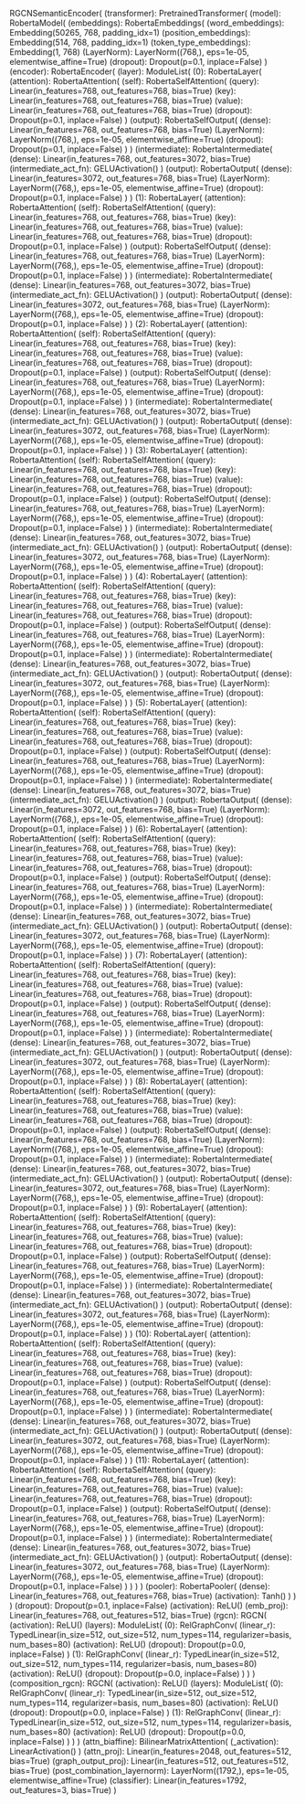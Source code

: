 RGCNSemanticEncoder(
  (transformer): PretrainedTransformer(
    (model): RobertaModel(
      (embeddings): RobertaEmbeddings(
        (word_embeddings): Embedding(50265, 768, padding_idx=1)
        (position_embeddings): Embedding(514, 768, padding_idx=1)
        (token_type_embeddings): Embedding(1, 768)
        (LayerNorm): LayerNorm((768,), eps=1e-05, elementwise_affine=True)
        (dropout): Dropout(p=0.1, inplace=False)
      )
      (encoder): RobertaEncoder(
        (layer): ModuleList(
          (0): RobertaLayer(
            (attention): RobertaAttention(
              (self): RobertaSelfAttention(
                (query): Linear(in_features=768, out_features=768, bias=True)
                (key): Linear(in_features=768, out_features=768, bias=True)
                (value): Linear(in_features=768, out_features=768, bias=True)
                (dropout): Dropout(p=0.1, inplace=False)
              )
              (output): RobertaSelfOutput(
                (dense): Linear(in_features=768, out_features=768, bias=True)
                (LayerNorm): LayerNorm((768,), eps=1e-05, elementwise_affine=True)
                (dropout): Dropout(p=0.1, inplace=False)
              )
            )
            (intermediate): RobertaIntermediate(
              (dense): Linear(in_features=768, out_features=3072, bias=True)
              (intermediate_act_fn): GELUActivation()
            )
            (output): RobertaOutput(
              (dense): Linear(in_features=3072, out_features=768, bias=True)
              (LayerNorm): LayerNorm((768,), eps=1e-05, elementwise_affine=True)
              (dropout): Dropout(p=0.1, inplace=False)
            )
          )
          (1): RobertaLayer(
            (attention): RobertaAttention(
              (self): RobertaSelfAttention(
                (query): Linear(in_features=768, out_features=768, bias=True)
                (key): Linear(in_features=768, out_features=768, bias=True)
                (value): Linear(in_features=768, out_features=768, bias=True)
                (dropout): Dropout(p=0.1, inplace=False)
              )
              (output): RobertaSelfOutput(
                (dense): Linear(in_features=768, out_features=768, bias=True)
                (LayerNorm): LayerNorm((768,), eps=1e-05, elementwise_affine=True)
                (dropout): Dropout(p=0.1, inplace=False)
              )
            )
            (intermediate): RobertaIntermediate(
              (dense): Linear(in_features=768, out_features=3072, bias=True)
              (intermediate_act_fn): GELUActivation()
            )
            (output): RobertaOutput(
              (dense): Linear(in_features=3072, out_features=768, bias=True)
              (LayerNorm): LayerNorm((768,), eps=1e-05, elementwise_affine=True)
              (dropout): Dropout(p=0.1, inplace=False)
            )
          )
          (2): RobertaLayer(
            (attention): RobertaAttention(
              (self): RobertaSelfAttention(
                (query): Linear(in_features=768, out_features=768, bias=True)
                (key): Linear(in_features=768, out_features=768, bias=True)
                (value): Linear(in_features=768, out_features=768, bias=True)
                (dropout): Dropout(p=0.1, inplace=False)
              )
              (output): RobertaSelfOutput(
                (dense): Linear(in_features=768, out_features=768, bias=True)
                (LayerNorm): LayerNorm((768,), eps=1e-05, elementwise_affine=True)
                (dropout): Dropout(p=0.1, inplace=False)
              )
            )
            (intermediate): RobertaIntermediate(
              (dense): Linear(in_features=768, out_features=3072, bias=True)
              (intermediate_act_fn): GELUActivation()
            )
            (output): RobertaOutput(
              (dense): Linear(in_features=3072, out_features=768, bias=True)
              (LayerNorm): LayerNorm((768,), eps=1e-05, elementwise_affine=True)
              (dropout): Dropout(p=0.1, inplace=False)
            )
          )
          (3): RobertaLayer(
            (attention): RobertaAttention(
              (self): RobertaSelfAttention(
                (query): Linear(in_features=768, out_features=768, bias=True)
                (key): Linear(in_features=768, out_features=768, bias=True)
                (value): Linear(in_features=768, out_features=768, bias=True)
                (dropout): Dropout(p=0.1, inplace=False)
              )
              (output): RobertaSelfOutput(
                (dense): Linear(in_features=768, out_features=768, bias=True)
                (LayerNorm): LayerNorm((768,), eps=1e-05, elementwise_affine=True)
                (dropout): Dropout(p=0.1, inplace=False)
              )
            )
            (intermediate): RobertaIntermediate(
              (dense): Linear(in_features=768, out_features=3072, bias=True)
              (intermediate_act_fn): GELUActivation()
            )
            (output): RobertaOutput(
              (dense): Linear(in_features=3072, out_features=768, bias=True)
              (LayerNorm): LayerNorm((768,), eps=1e-05, elementwise_affine=True)
              (dropout): Dropout(p=0.1, inplace=False)
            )
          )
          (4): RobertaLayer(
            (attention): RobertaAttention(
              (self): RobertaSelfAttention(
                (query): Linear(in_features=768, out_features=768, bias=True)
                (key): Linear(in_features=768, out_features=768, bias=True)
                (value): Linear(in_features=768, out_features=768, bias=True)
                (dropout): Dropout(p=0.1, inplace=False)
              )
              (output): RobertaSelfOutput(
                (dense): Linear(in_features=768, out_features=768, bias=True)
                (LayerNorm): LayerNorm((768,), eps=1e-05, elementwise_affine=True)
                (dropout): Dropout(p=0.1, inplace=False)
              )
            )
            (intermediate): RobertaIntermediate(
              (dense): Linear(in_features=768, out_features=3072, bias=True)
              (intermediate_act_fn): GELUActivation()
            )
            (output): RobertaOutput(
              (dense): Linear(in_features=3072, out_features=768, bias=True)
              (LayerNorm): LayerNorm((768,), eps=1e-05, elementwise_affine=True)
              (dropout): Dropout(p=0.1, inplace=False)
            )
          )
          (5): RobertaLayer(
            (attention): RobertaAttention(
              (self): RobertaSelfAttention(
                (query): Linear(in_features=768, out_features=768, bias=True)
                (key): Linear(in_features=768, out_features=768, bias=True)
                (value): Linear(in_features=768, out_features=768, bias=True)
                (dropout): Dropout(p=0.1, inplace=False)
              )
              (output): RobertaSelfOutput(
                (dense): Linear(in_features=768, out_features=768, bias=True)
                (LayerNorm): LayerNorm((768,), eps=1e-05, elementwise_affine=True)
                (dropout): Dropout(p=0.1, inplace=False)
              )
            )
            (intermediate): RobertaIntermediate(
              (dense): Linear(in_features=768, out_features=3072, bias=True)
              (intermediate_act_fn): GELUActivation()
            )
            (output): RobertaOutput(
              (dense): Linear(in_features=3072, out_features=768, bias=True)
              (LayerNorm): LayerNorm((768,), eps=1e-05, elementwise_affine=True)
              (dropout): Dropout(p=0.1, inplace=False)
            )
          )
          (6): RobertaLayer(
            (attention): RobertaAttention(
              (self): RobertaSelfAttention(
                (query): Linear(in_features=768, out_features=768, bias=True)
                (key): Linear(in_features=768, out_features=768, bias=True)
                (value): Linear(in_features=768, out_features=768, bias=True)
                (dropout): Dropout(p=0.1, inplace=False)
              )
              (output): RobertaSelfOutput(
                (dense): Linear(in_features=768, out_features=768, bias=True)
                (LayerNorm): LayerNorm((768,), eps=1e-05, elementwise_affine=True)
                (dropout): Dropout(p=0.1, inplace=False)
              )
            )
            (intermediate): RobertaIntermediate(
              (dense): Linear(in_features=768, out_features=3072, bias=True)
              (intermediate_act_fn): GELUActivation()
            )
            (output): RobertaOutput(
              (dense): Linear(in_features=3072, out_features=768, bias=True)
              (LayerNorm): LayerNorm((768,), eps=1e-05, elementwise_affine=True)
              (dropout): Dropout(p=0.1, inplace=False)
            )
          )
          (7): RobertaLayer(
            (attention): RobertaAttention(
              (self): RobertaSelfAttention(
                (query): Linear(in_features=768, out_features=768, bias=True)
                (key): Linear(in_features=768, out_features=768, bias=True)
                (value): Linear(in_features=768, out_features=768, bias=True)
                (dropout): Dropout(p=0.1, inplace=False)
              )
              (output): RobertaSelfOutput(
                (dense): Linear(in_features=768, out_features=768, bias=True)
                (LayerNorm): LayerNorm((768,), eps=1e-05, elementwise_affine=True)
                (dropout): Dropout(p=0.1, inplace=False)
              )
            )
            (intermediate): RobertaIntermediate(
              (dense): Linear(in_features=768, out_features=3072, bias=True)
              (intermediate_act_fn): GELUActivation()
            )
            (output): RobertaOutput(
              (dense): Linear(in_features=3072, out_features=768, bias=True)
              (LayerNorm): LayerNorm((768,), eps=1e-05, elementwise_affine=True)
              (dropout): Dropout(p=0.1, inplace=False)
            )
          )
          (8): RobertaLayer(
            (attention): RobertaAttention(
              (self): RobertaSelfAttention(
                (query): Linear(in_features=768, out_features=768, bias=True)
                (key): Linear(in_features=768, out_features=768, bias=True)
                (value): Linear(in_features=768, out_features=768, bias=True)
                (dropout): Dropout(p=0.1, inplace=False)
              )
              (output): RobertaSelfOutput(
                (dense): Linear(in_features=768, out_features=768, bias=True)
                (LayerNorm): LayerNorm((768,), eps=1e-05, elementwise_affine=True)
                (dropout): Dropout(p=0.1, inplace=False)
              )
            )
            (intermediate): RobertaIntermediate(
              (dense): Linear(in_features=768, out_features=3072, bias=True)
              (intermediate_act_fn): GELUActivation()
            )
            (output): RobertaOutput(
              (dense): Linear(in_features=3072, out_features=768, bias=True)
              (LayerNorm): LayerNorm((768,), eps=1e-05, elementwise_affine=True)
              (dropout): Dropout(p=0.1, inplace=False)
            )
          )
          (9): RobertaLayer(
            (attention): RobertaAttention(
              (self): RobertaSelfAttention(
                (query): Linear(in_features=768, out_features=768, bias=True)
                (key): Linear(in_features=768, out_features=768, bias=True)
                (value): Linear(in_features=768, out_features=768, bias=True)
                (dropout): Dropout(p=0.1, inplace=False)
              )
              (output): RobertaSelfOutput(
                (dense): Linear(in_features=768, out_features=768, bias=True)
                (LayerNorm): LayerNorm((768,), eps=1e-05, elementwise_affine=True)
                (dropout): Dropout(p=0.1, inplace=False)
              )
            )
            (intermediate): RobertaIntermediate(
              (dense): Linear(in_features=768, out_features=3072, bias=True)
              (intermediate_act_fn): GELUActivation()
            )
            (output): RobertaOutput(
              (dense): Linear(in_features=3072, out_features=768, bias=True)
              (LayerNorm): LayerNorm((768,), eps=1e-05, elementwise_affine=True)
              (dropout): Dropout(p=0.1, inplace=False)
            )
          )
          (10): RobertaLayer(
            (attention): RobertaAttention(
              (self): RobertaSelfAttention(
                (query): Linear(in_features=768, out_features=768, bias=True)
                (key): Linear(in_features=768, out_features=768, bias=True)
                (value): Linear(in_features=768, out_features=768, bias=True)
                (dropout): Dropout(p=0.1, inplace=False)
              )
              (output): RobertaSelfOutput(
                (dense): Linear(in_features=768, out_features=768, bias=True)
                (LayerNorm): LayerNorm((768,), eps=1e-05, elementwise_affine=True)
                (dropout): Dropout(p=0.1, inplace=False)
              )
            )
            (intermediate): RobertaIntermediate(
              (dense): Linear(in_features=768, out_features=3072, bias=True)
              (intermediate_act_fn): GELUActivation()
            )
            (output): RobertaOutput(
              (dense): Linear(in_features=3072, out_features=768, bias=True)
              (LayerNorm): LayerNorm((768,), eps=1e-05, elementwise_affine=True)
              (dropout): Dropout(p=0.1, inplace=False)
            )
          )
          (11): RobertaLayer(
            (attention): RobertaAttention(
              (self): RobertaSelfAttention(
                (query): Linear(in_features=768, out_features=768, bias=True)
                (key): Linear(in_features=768, out_features=768, bias=True)
                (value): Linear(in_features=768, out_features=768, bias=True)
                (dropout): Dropout(p=0.1, inplace=False)
              )
              (output): RobertaSelfOutput(
                (dense): Linear(in_features=768, out_features=768, bias=True)
                (LayerNorm): LayerNorm((768,), eps=1e-05, elementwise_affine=True)
                (dropout): Dropout(p=0.1, inplace=False)
              )
            )
            (intermediate): RobertaIntermediate(
              (dense): Linear(in_features=768, out_features=3072, bias=True)
              (intermediate_act_fn): GELUActivation()
            )
            (output): RobertaOutput(
              (dense): Linear(in_features=3072, out_features=768, bias=True)
              (LayerNorm): LayerNorm((768,), eps=1e-05, elementwise_affine=True)
              (dropout): Dropout(p=0.1, inplace=False)
            )
          )
        )
      )
      (pooler): RobertaPooler(
        (dense): Linear(in_features=768, out_features=768, bias=True)
        (activation): Tanh()
      )
    )
  )
  (dropout): Dropout(p=0.1, inplace=False)
  (activation): ReLU()
  (emb_proj): Linear(in_features=768, out_features=512, bias=True)
  (rgcn): RGCN(
    (activation): ReLU()
    (layers): ModuleList(
      (0): RelGraphConv(
        (linear_r): TypedLinear(in_size=512, out_size=512, num_types=114, regularizer=basis, num_bases=80)
        (activation): ReLU()
        (dropout): Dropout(p=0.0, inplace=False)
      )
      (1): RelGraphConv(
        (linear_r): TypedLinear(in_size=512, out_size=512, num_types=114, regularizer=basis, num_bases=80)
        (activation): ReLU()
        (dropout): Dropout(p=0.0, inplace=False)
      )
    )
  )
  (composition_rgcn): RGCN(
    (activation): ReLU()
    (layers): ModuleList(
      (0): RelGraphConv(
        (linear_r): TypedLinear(in_size=512, out_size=512, num_types=114, regularizer=basis, num_bases=80)
        (activation): ReLU()
        (dropout): Dropout(p=0.0, inplace=False)
      )
      (1): RelGraphConv(
        (linear_r): TypedLinear(in_size=512, out_size=512, num_types=114, regularizer=basis, num_bases=80)
        (activation): ReLU()
        (dropout): Dropout(p=0.0, inplace=False)
      )
    )
  )
  (attn_biaffine): BilinearMatrixAttention(
    (_activation): LinearActivation()
  )
  (attn_proj): Linear(in_features=2048, out_features=512, bias=True)
  (graph_output_proj): Linear(in_features=512, out_features=512, bias=True)
  (post_combination_layernorm): LayerNorm((1792,), eps=1e-05, elementwise_affine=True)
  (classifier): Linear(in_features=1792, out_features=3, bias=True)
)